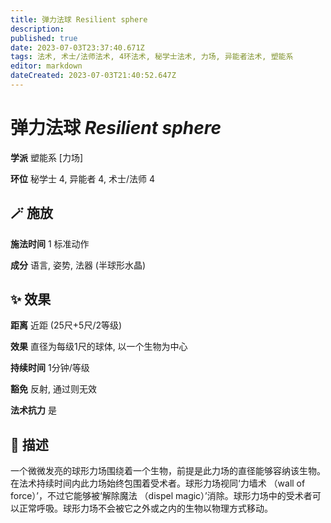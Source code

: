 ```yaml
---
title: 弹力法球 Resilient sphere
description: 
published: true
date: 2023-07-03T23:37:40.671Z
tags: 法术, 术士/法师法术, 4环法术, 秘学士法术, 力场, 异能者法术, 塑能系
editor: markdown
dateCreated: 2023-07-03T21:40:52.647Z
---
```


# **弹力法球** *Resilient sphere*

**学派** 塑能系 \[力场\] 

**环位** 秘学士 4, 异能者 4, 术士/法师 4

## 🪄 施放

**施法时间** 1 标准动作

**成分** 语言, 姿势, 法器 (半球形水晶)

## ✨ 效果  

**距离** 近距 (25尺+5尺/2等级) 

**效果** 直径为每级1尺的球体, 以一个生物为中心 

**持续时间** 1分钟/等级 

**豁免** 反射, 通过则无效

**法术抗力** 是

## 📖 描述

一个微微发亮的球形力场围绕着一个生物，前提是此力场的直径能够容纳该生物。在法术持续时间内此力场始终包围着受术者。球形力场视同‘力墙术 （wall of force）’，不过它能够被‘解除魔法 （dispel magic）’消除。球形力场中的受术者可以正常呼吸。球形力场不会被它之外或之内的生物以物理方式移动。
    